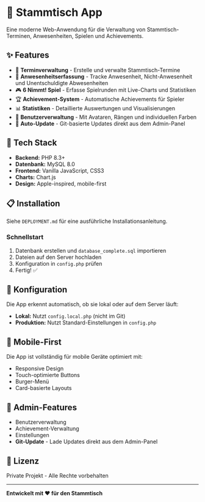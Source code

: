# 🍺 Stammtisch App

Eine moderne Web-Anwendung für die Verwaltung von Stammtisch-Terminen, Anwesenheiten, Spielen und Achievements.

## ✨ Features

- 📅 **Terminverwaltung** - Erstelle und verwalte Stammtisch-Termine
- 👥 **Anwesenheitserfassung** - Tracke Anwesenheit, Nicht-Anwesenheit und Unentschuldigte Abwesenheiten
- 🎮 **6 Nimmt! Spiel** - Erfasse Spielrunden mit Live-Charts und Statistiken
- 🏆 **Achievement-System** - Automatische Achievements für Spieler
- 📊 **Statistiken** - Detaillierte Auswertungen und Visualisierungen
- 👤 **Benutzerverwaltung** - Mit Avataren, Rängen und individuellen Farben
- 🔄 **Auto-Update** - Git-basierte Updates direkt aus dem Admin-Panel

## 🚀 Tech Stack

- **Backend:** PHP 8.3+
- **Datenbank:** MySQL 8.0
- **Frontend:** Vanilla JavaScript, CSS3
- **Charts:** Chart.js
- **Design:** Apple-inspired, mobile-first

## 📋 Installation

Siehe `DEPLOYMENT.md` für eine ausführliche Installationsanleitung.

### Schnellstart

1. Datenbank erstellen und `database_complete.sql` importieren
2. Dateien auf den Server hochladen
3. Konfiguration in `config.php` prüfen
4. Fertig! ✅

## 🔧 Konfiguration

Die App erkennt automatisch, ob sie lokal oder auf dem Server läuft:
- **Lokal:** Nutzt `config.local.php` (nicht im Git)
- **Produktion:** Nutzt Standard-Einstellungen in `config.php`

## 📱 Mobile-First

Die App ist vollständig für mobile Geräte optimiert mit:
- Responsive Design
- Touch-optimierte Buttons
- Burger-Menü
- Card-basierte Layouts

## 🔐 Admin-Features

- Benutzerverwaltung
- Achievement-Verwaltung
- Einstellungen
- **Git-Update** - Lade Updates direkt aus dem Admin-Panel

## 📝 Lizenz

Private Projekt - Alle Rechte vorbehalten

---

**Entwickelt mit ❤️ für den Stammtisch**
